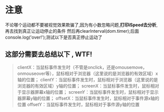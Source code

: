 # 注意

不论哪个运动都不要被视觉效果欺骗了,因为有小数忽略问题,**打印iSpeed去分析**,再去找到真正让运动停止的条件
然后再clearInterval(dom.timer);后面console.log('over!');测试以下是否真正停止运动了



## 这部分需要去总结以下 , WTF!

>clientX：当鼠标事件发生时（不管是onclick，还是omousemove，onmouseover等），鼠标相对于浏览器（这里说的是浏览器的有效区域）x轴的位置；
clientY：当鼠标事件发生时，鼠标相对于浏览器（这里说的是浏览器的有效区域）y轴的位置；
screenX：当鼠标事件发生时，鼠标相对于显示器屏幕x轴的位置；
screenY：当鼠标事件发生时，鼠标相对于显示器屏幕y轴的位置；
offsetX：当鼠标事件发生时，鼠标相对于事件源x轴的位置
offsetY：当鼠标事件发生时，鼠标相对于事件源y轴的位置
